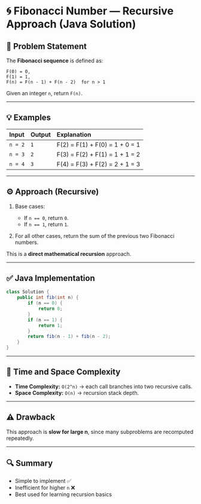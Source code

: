 # 🌀 Fibonacci Number — Recursive Approach (Java Solution)

## 🧩 Problem Statement

The **Fibonacci sequence** is defined as:

```
F(0) = 0,
F(1) = 1,
F(n) = F(n - 1) + F(n - 2)  for n > 1
```

Given an integer `n`, return `F(n)`.

---

## 💡 Examples

| Input   | Output | Explanation                    |
| :------ | :----- | :----------------------------- |
| `n = 2` | `1`    | F(2) = F(1) + F(0) = 1 + 0 = 1 |
| `n = 3` | `2`    | F(3) = F(2) + F(1) = 1 + 1 = 2 |
| `n = 4` | `3`    | F(4) = F(3) + F(2) = 2 + 1 = 3 |

---

## ⚙️ Approach (Recursive)

1. Base cases:

   * If `n == 0`, return `0`.
   * If `n == 1`, return `1`.
2. For all other cases, return the sum of the previous two Fibonacci numbers.

This is a **direct mathematical recursion** approach.

---

## ✅ Java Implementation

```java
class Solution {
    public int fib(int n) {
        if (n == 0) {
            return 0;
        }
        if (n == 1) {
            return 1;
        }
        return fib(n - 1) + fib(n - 2);
    }
}
```

---

## 🧾 Time and Space Complexity

* **Time Complexity:** `O(2^n)` → each call branches into two recursive calls.
* **Space Complexity:** `O(n)` → recursion stack depth.

---

## ⚠️ Drawback

This approach is **slow for large n**, since many subproblems are recomputed repeatedly.

---

## 🔍 Summary

* Simple to implement ✅
* Inefficient for higher `n` ❌
* Best used for learning recursion basics
